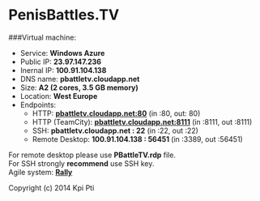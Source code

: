 PenisBattles.TV
===============

###Virtual machine:
* Service: **Windows Azure**
* Public IP: **23.97.147.236**
* Inernal IP: **100.91.104.138**
* DNS name: **pbattletv.cloudapp.net**
* Size: **A2 (2 cores, 3.5 GB memory)**
* Location: **West Europe**
* Endpoints:
  * HTTP: **[pbattletv.cloudapp.net:80](http://pbattletv.cloudapp.net:80)** (in :80, out: 80)
  * HTTP (TeamCity): **[pbattletv.cloudapp.net:8111](http://pbattletv.cloudapp.net:8111)** (in :8111, out :8111)
  * SSH: **pbattletv.cloudapp.net : 22** (in :22, out :22)
  * Remote Desktop: **100.91.104.138 : 56451** (in :3389, out :56451)

For remote desktop please use **PBattleTV.rdp** file.<br />
For SSH strongly **recommend** use SSH key.<br />
Agile system: **[Rally](http://rally1.rallydev.com/)**

Copyright (c) 2014 Kpi Pti
